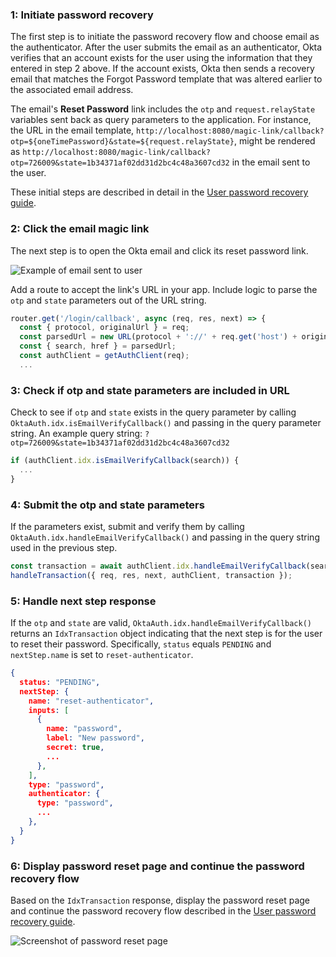 ### 1: Initiate password recovery

The first step is to initiate the password recovery flow and choose email as the authenticator. After the user submits the email as an authenticator, Okta verifies that an account exists for the user using the information that they entered in step 2 above. If the account exists, Okta then sends a recovery email that matches the Forgot Password template that was altered earlier to the associated email address.

The email's **Reset Password** link includes the `otp` and `request.relayState` variables sent back as query parameters to the application. For instance, the URL in the email template, `http://localhost:8080/magic-link/callback?otp=${oneTimePassword}&state=${request.relayState}`, might be rendered as `http://localhost:8080/magic-link/callback?otp=726009&state=1b34371af02dd31d2bc4c48a3607cd32` in the email sent to the user.

These initial steps are described in detail in the [User password recovery guide](docs/guides/oie-embedded-sdk-use-case-pwd-recovery-mfa/nodejs/main/).

### 2: Click the email magic link

The next step is to open the Okta email and click its reset password link.

<div class="three-quarter">

![Example of email sent to user](/img/advanced-use-cases/custom-pwd-recovery-custom-email.png "Password recovery email")

</div>

Add a route to accept the link's URL in your app. Include logic to parse the `otp` and `state` parameters out of the URL string.

```javascript
router.get('/login/callback', async (req, res, next) => {
  const { protocol, originalUrl } = req;
  const parsedUrl = new URL(protocol + '://' + req.get('host') + originalUrl);
  const { search, href } = parsedUrl;
  const authClient = getAuthClient(req);
  ...
```

### 3: Check if otp and state parameters are included in URL

Check to see if `otp` and `state` exists in the query parameter by calling `OktaAuth.idx.isEmailVerifyCallback()` and passing in the query parameter string. An example query string: `?otp=726009&state=1b34371af02dd31d2bc4c48a3607cd32`

```javascript
if (authClient.idx.isEmailVerifyCallback(search)) {
  ...
}
```

### 4: Submit the otp and state parameters

If the parameters exist, submit and verify them by calling `OktaAuth.idx.handleEmailVerifyCallback()` and passing in the query string used in the previous step.

```javascript
const transaction = await authClient.idx.handleEmailVerifyCallback(search);
handleTransaction({ req, res, next, authClient, transaction });
```

### 5: Handle next step response

If the `otp` and `state` are valid, `OktaAuth.idx.handleEmailVerifyCallback()` returns an `IdxTransaction` object indicating that the next step is for the user to reset their password.  Specifically, `status` equals `PENDING` and `nextStep.name` is set to `reset-authenticator`.

```json
{
  status: "PENDING",
  nextStep: {
    name: "reset-authenticator",
    inputs: [
      {
        name: "password",
        label: "New password",
        secret: true,
        ...
      },
    ],
    type: "password",
    authenticator: {
      type: "password",
      ...
    },
  }
}

```

### 6: Display password reset page and continue the password recovery flow

Based on the `IdxTransaction` response, display the password reset page and continue the password recovery flow described in the [User password recovery guide](/docs/guides/oie-embedded-sdk-use-case-pwd-recovery-mfa/nodejs/main/).

<div class="half border">

![Screenshot of password reset page](/img/advanced-use-cases/custom-pwd-recovery-custom-sdk-reset-pwd-page.png)

</div>
